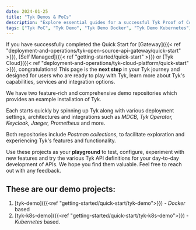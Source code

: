 ```yaml
---
date: 2024-01-25
title: "Tyk Demos & PoCs"
description: "Explore essential guides for a successful Tyk Proof of Concept (PoC) on this landing page."
tags: ["Tyk PoC", "Tyk Demo", "Tyk Demo Docker", "Tyk Demo Kubernetes"]
---
```


If you have successfully completed the Quick Start for [Gateway]({{< ref "deployment-and-operations/tyk-open-source-api-gateway/quick-start" >}}), [Self Managed]({{< ref "getting-started/quick-start" >}}) or [Tyk Cloud]({{< ref "deployment-and-operations/tyk-cloud-platform/quick-start" >}}), congratulations! This page is the **next step** in your Tyk journey and designed for users who are ready to play with Tyk, learn more about Tyk's capabilities, services and integration options.

We have two feature-rich and comprehensive demo repositories which provides an example installation of Tyk.

Each starts quickly by spinning up Tyk along with various deployment settings, architectures and integrations such as *MDCB, Tyk Operator, Keycloak, Jaeger, Prometheus* and more.

Both repositories include *Postman collections*, to facilitate exploration and experiencing Tyk's features and functionality.

Use these projects as your **playground** to test, configure, experiment with new features and try the various Tyk API definitions for your day-to-day development of APIs. We hope you find them valuable. Feel free to reach out with any feedback.

## These are our demo projects:

1. [tyk-demo]({{<ref "getting-started/quick-start/tyk-demo">}}) -  *Docker* based
2. [tyk-k8s-demo]({{<ref "getting-started/quick-start/tyk-k8s-demo">}}) - *Kubernetes* based. 